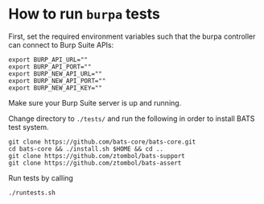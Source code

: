 # How to run `burpa` tests

First, set the required environment variables such that the burpa controller can connect to Burp Suite APIs:

```
export BURP_API_URL=""
export BURP_API_PORT=""
export BURP_NEW_API_URL=""
export BURP_NEW_API_PORT=""
export BURP_NEW_API_KEY=""
```

Make sure your Burp Suite server is up and running. 

Change directory to `./tests/` and run the following in order to install BATS test system. 

```
git clone https://github.com/bats-core/bats-core.git
cd bats-core && ./install.sh $HOME && cd ..
git clone https://github.com/ztombol/bats-support
git clone https://github.com/ztombol/bats-assert
```

Run tests by calling

```
./runtests.sh
```

